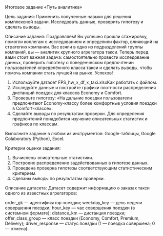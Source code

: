 Итоговое задание «Путь аналитика»

Цель задания:
Применить полученные навыки для решения комплексной задачи. Исследовать данные, проверить гипотезу и сделать выводы.

Описание задания:
Поздравляем! Вы успешно прошли стажировку, помогли коллегам с исследованием и определили фактор, влияющий на стратегию компании. Вас взяли в одно из подразделений группы компаний, вы — аналитик крупного агрегатора такси. Теперь перед вами стоит важная задача: самостоятельно провести исследование данных, проверить гипотезу о поведенческом предпочтении пользователей определённого класса такси и сделать выводы, чтобы помочь компании стать лучшей на рынке. Успехов!

1. Используйте датасет FPS_hw_x_df_x_taxi.xlsxКак работать с файлом.
2. Исследуйте данные и постройте графики плотности распределения дистанций поездок для классов Economy и Comfort.
3. Проверьте гипотезу: «На дальние поездки пользователи предпочитают Economy-классу более комфортные условия поездки в Comfort-классе».
4. Сделайте выводы по результатам проверки. Для определения предпочтений понадобится изучение описательных статистик и графиков по классам.

Выполните задание в любом из инструментов: Google-таблицы, Google Colaboratory (Python), Excel.

Критерии оценки задания:

1. Вычислены описательные статистики.
2. Построено распределение задействованных в гипотезе данных.
3. Проведена проверка гипотезы соответствующим статистическим критерием.
4. Сделаны выводы по результатам проверки.

Описание датасета:
Датасет содержит информацию о заказах такси одного из известных агрегаторов:

order_gk — идентификатор поездки;
weekday_key — день недели совершения поездки;
hour_key — час совершения поездки (в системном формате);
distance_km — дистанция поездки;
offer_class_group — класс поездки (Economy, Comfort, Premium, Delivery);
driver_response — статус поездки (1 — поездка совершена; 0 — отмена).

